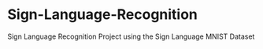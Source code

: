 # Sign-Language-Recognition
Sign Language Recognition Project using the Sign Language MNIST Dataset

